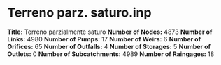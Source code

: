 # Terreno parz. saturo.inp
**Title:** Terreno parzialmente saturo
**Number of Nodes:** 4873
**Number of Links:** 4980
**Number of Pumps:** 17
**Number of Weirs:** 6
**Number of Orifices:** 65
**Number of Outfalls:** 4
**Number of Storages:** 5
**Number of Outlets:** 0
**Number of Subcatchments:** 4989
**Number of Raingages:** 18
